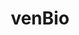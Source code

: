 ---
layout: firm_page
title: "venBio"
id: "venbio.com"
permalink: "/venbiovenbio.com/"
website: "http://venbio.com"
offices: "San Francisco (United States), Seattle (United States)"
investment_stages: "Series A, Series B, Series C"
portfolio_companies: ""
portfolio_link: "https://www.venbio.com/portfolio/"
investment_markets: "Life Sciences"
founded_year: "2011"
description: "venBio is a life sciences investment firm partnering with industry leaders to build game-changing medicines and technologies, focusing on novel therapeutics for unmet medical needs. Founded in 2011, venBio's venture funds comprise nearly $1.1 billion in committed capital."
linkedin: "https://www.linkedin.com/company/venbio-partners/about/"
twitter: ""
instagram: ""
team_page: "https://www.venbio.com/team/"
investor_type: "Venture Capital"
crunchbase: "https://www.crunchbase.com/organization/venbio"
pitchbook: "https://pitchbook.com/profiles/investor/53329-24"

# SEO Optimization
meta_title: "venBio - VC Firm - projectstartups.com"
meta_description: "venBio, venBio is a life sciences investment firm partnering with industry leaders to build game-changing medicines and technologies, focusing on novel therap..."
meta_keywords: "venBio, Life Sciences, VC firm, venture capital, startup investor, projectstartups.com"
canonical_url: "https://vc.projectstartups.com/venbiovenbio.com/"
---